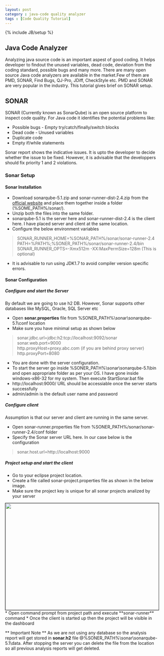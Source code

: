 ```yaml
---
layout: post
category : java-code quality analyzer
tags : [Code Quality Tutorial]
---
```

{% include JB/setup %}

## Java Code Analyzer
Analyzing java source code is an important aspest of good coding. It helps developer to findout the unused variables, dead code, deviation from the coding standard, possible bugs and many more. There are many open source Java code analyzers are available in the market.Few of them are PMD, SONAR, Find Bugs, QJ-Pro, JDiff, CheckStyle etc. PMD and SONAR are very popular in the industry. This tutorial gives brief on SONAR setup.

## SONAR
SONAR (Currently known as SonarQube) is an open source platform to inspect code quality. For Java code it identifies the potential problems like:
<ul>
 <li> Possible bugs - Empty try/catch/finally/switch blocks</li>
 <li> Dead code - Unused variables </li>
 <li> Duplicate code </li>
 <li> Empty if/while statements </li>
</ul>
Sonar report shows the indicative issues. It is upto the developer to decide whether the issue to be fixed. However, it is advisable that the developpers should fix priority 1 and 2 violations.

### Sonar Setup

#### Sonar Installation
* Download sonarqube-5.1.zip and sonar-runner-dist-2.4.zip from the [official website](http://www.sonarqube.org/downloads/) and place them together inside a folder (%SOME_PATH%/sonar/).
 * Unzip both the files into the same folder.
 * sonarqube-5.1 is the server here and sonar-runner-dist-2.4 is the client here. I have placed server and client at the same location.
 * Configure the below environment variables
> SONAR_RUNNER_HOME=%SONAR_PATH%/sonar/sonar-runner-2.4
PATH=%PATH%;%SONER_PATH%/sonar/sonar-runner-2.4/bin
SONAR_RUNNER_OPTS=-Xmx512m -XX:MaxPermSize=128m    (This is optional)
 * It is advisable to run using JDK1.7 to avoid compiler version specific errors.
 
#### Sonar Configuration

##### Configure and start the Server

By default we are going to use h2 DB. However, Sonar supports other databases like MySQL, Oracle, SQL Server etc  
 * Open **sonar.properties** file from %SONER_PATH%\sonar\sonarqube-5.1\conf location
 * Make sure you have minimal setup as shown below
 > sonar.jdbc.url=jdbc:h2:tcp://localhost:9092/sonar  
 sonar.web.port=9000  
 http.proxyHost=proxy.abc.com    (if you are behind proxy server)  
 http.proxyPort=8080
 * You are done with the server configuration.
 * To start the server go inside %SONER_PATH%\sonar\sonarqube-5.1\bin and open appropriate folder as per your OS. I have gone inside windows-x86-32 for my system. Then execute StartSonar.bat file 
 * http://localhost:9000/ URL should be accessiable once the server starts successfully
 * admin/admin is the default user name and password

##### Configure client

Assumption is that our server and client are running in the same server.
 * Open sonar-runner.properties file from %SONER_PATH%/sonar/sonar-runner-2.4/conf folder
 * Specify the Sonar server URL here. In our case below is the configuration
 > sonar.host.url=http://localhost:9000

##### Project setup and start the client

* Go to your eclipse project location.
* Create a file called sonar-project.properties file as shown in the below image.
* Make sure the project key is unique for all sonar projects analized by your server
<img style="border:1px solid black" src="https://cloud.githubusercontent.com/assets/11231867/7563951/c42c47b2-f7ff-11e4-94ba-295631c530a8.png" height="350" width="650">
* Open command prompt from project path and execute **sonar-runner** command
* Once the client is started up then the project will be visible in the dashboard

** Important Note **
 As we are not using any database so the analysis report will get stored in **sonar.h2** file @%SONER_PATH%\sonar\sonarqube-5.1\data. After stopping the server you can delete the file from the location so all previous analysis reports will get deleted.
